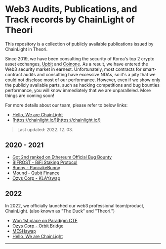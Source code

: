 # Web3 Audits, Publications, and Track records by ChainLight of Theori 

This repository is a collection of publicly available publications issued by ChainLight in Theori.

Since 2019, we have been consulting the security of Korea's top 2 crypto asset exchanges, [Upbit](https://upbit.com) and [Coinone](https://coinone.com). As a result, we have entered the Web3 security market in earnest.
Unfortunately, most contracts for smart-contract audits and consulting have excessive NDAs, so it's a pity that we could not disclose most of our performance. However, even if we show only the publicly available parts, such as hacking competitions and bug bounties performance, you will know immediately that we are unparalleled. More things are coming soon!

For more details about our team, please refer to below links:
- [Hello, We are ChainLight](https://blog.chainlight.io/hello-we-are-chainlight-e4c30952fa4a)
- [https://chainlight.io/](https://chainlight.io/)

> Last updated: 2022. 12. 03.

## 2020 - 2021

- [Got 2nd ranked on Ethereum Official Bug Bounty](https://ethereum.org/en/bug-bounty/#leaderboard)
- [BIFROST - BiFi Staking Protocol](https://github.com/bifrost-platform/BiFi-staking-protocol/blob/main/docs/theori-audit-rev-2.0.pdf)
- [Bunny - PancakeBunny](https://github.com/PancakeBunny-finance/Bunny/blob/main/audits/bunny_contract_audit.pdf)
- [Mound - Qubit Finance](https://github.com/PancakeBunny-finance/qubit-finance/blob/edad8634df69b37f0a7ae24732e635f1598e51b6/audits/mound_qubit_audit_rev1.1.pdf)
- [Ozys Corp - KLAYswap](oklayswap21)

## 2022

In 2022, we officially launched our web3 professional team/product, ChainLight. (also known as "The Duck" and "Theori.")

- [Won 1st place on Paradigm CTF](https://twitter.com/theori_io/status/1561467483273531392)
- [Ozys Corp - Orbit Bridge](https://github.com/orbit-chain/bridge-contract/blob/master/audit/Theori_OrbitBridge_2022_1Q.pdf)
- [MESHswap](https://github.com/meshswap-fi/meshswap/blob/main/audit/%5BTheori%5D_meshswap_audit_rev1.0.pdf)
- [Hello, We are ChainLight](https://blog.chainlight.io/hello-we-are-chainlight-e4c30952fa4a)

---

[oklayswap21]: https://github.com/KlaySwap/klayswap/blob/master/audit/(Theori)_Ozys-KLAYswap_Final_Report-2021_10_07.pdf
